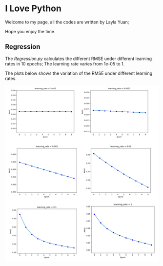 # I   Love    Python

Welcome to my page, all the codes are written by Layla Yuan; 

Hope you enjoy the time.

## Regression

The _Regression.py_ calculates the different RMSE under different learning rates in 10 epochs; The learning rate varies from 1e-05 to 1.

The plots below shows the variation of the RMSE under different learning rates.

![Regression](regression/regression.png)
